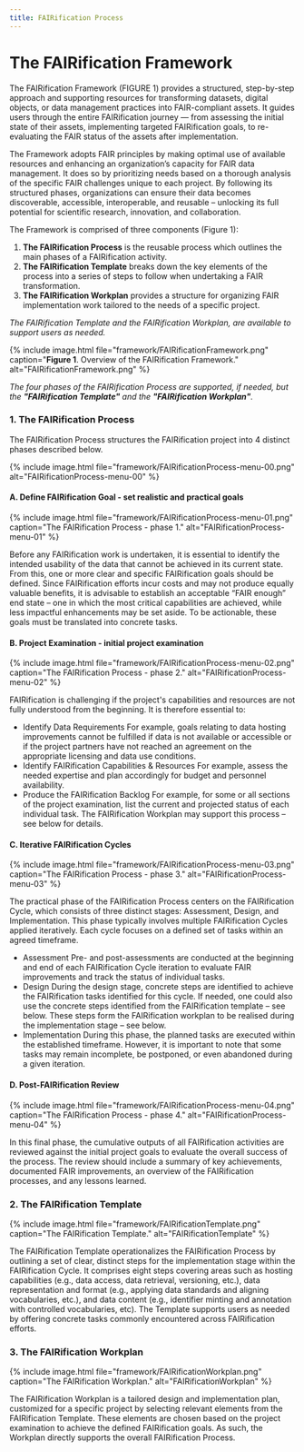 ```yaml
---
title: FAIRification Process
---
```

# The FAIRification Framework

The FAIRification Framework (FIGURE 1) provides a structured, step-by-step approach and supporting resources for transforming datasets, digital objects, or data management practices into FAIR-compliant assets.
It guides users through the entire FAIRification journey — from assessing the initial state of their assets, implementing targeted FAIRification goals, to re-evaluating the FAIR status of the assets after implementation.

The Framework adopts FAIR principles by making optimal use of available resources and enhancing an organization’s capacity for FAIR data management. It does so by prioritizing needs based on a thorough analysis of the specific FAIR challenges unique to each project. By following its structured phases, organizations can ensure their data becomes discoverable, accessible, interoperable, and reusable – unlocking its full potential for scientific research, innovation, and collaboration.  

The Framework is comprised of three components (Figure 1): 
1.	**The FAIRification Process** is the reusable process which outlines the main phases of a FAIRification activity.
2.	**The FAIRification Template** breaks down the key elements of the process into a series of steps to follow when undertaking a FAIR transformation.
3.	**The FAIRification Workplan** provides a structure for organizing FAIR implementation work tailored to the needs of a specific project.

_The FAIRification Template and the FAIRification Workplan, are available to support users as needed._

{% include image.html file="framework/FAIRificationFramework.png" caption="**Figure 1**. Overview of the FAIRification Framework." alt="FAIRificationFramework.png" %}

_The four phases of the FAIRification Process are supported, if needed, but the **"FAIRification Template"** and the **"FAIRification Workplan"**._  

### 1. The FAIRification Process  
The FAIRification Process structures the FAIRification project into 4 distinct phases described below.

{% include image.html file="framework/FAIRificationProcess-menu-00.png" alt="FAIRificationProcess-menu-00" %}

#### A.	Define FAIRification Goal - set realistic and practical goals
{% include image.html file="framework/FAIRificationProcess-menu-01.png" caption="The FAIRification Process - phase 1." alt="FAIRificationProcess-menu-01" %}

Before any FAIRification work is undertaken, it is essential to identify the intended usability of the data that cannot be achieved in its current state. From this, one or more clear and specific FAIRification goals should be defined. Since FAIRification efforts incur  costs and may not produce equally valuable benefits, it is advisable to establish an acceptable “FAIR enough” end state – one in which the most critical capabilities are achieved, while less impactful enhancements may be set aside. To be actionable, these goals must be translated into concrete tasks.

#### B. Project Examination - initial project examination  
{% include image.html file="framework/FAIRificationProcess-menu-02.png" caption="The FAIRification Process - phase 2." alt="FAIRificationProcess-menu-02" %}

FAIRification is challenging if the project's capabilities and resources are not fully understood from the beginning. It is therefore essential to:
-	Identify Data Requirements
For example, goals relating to data hosting improvements cannot be fulfilled if data is not available or accessible or if the project partners have not reached an agreement on the appropriate licensing and data use conditions.
-	Identify FAIRification Capabilities & Resources
For example, assess the needed expertise and plan accordingly for budget and personnel availability.
-	Produce the FAIRification Backlog
For example, for some or all sections of the project examination, list the current and projected status of each individual task. The FAIRification Workplan may support this process – see below for details. 

#### C. Iterative FAIRification Cycles
{% include image.html file="framework/FAIRificationProcess-menu-03.png" caption="The FAIRification Process - phase 3." alt="FAIRificationProcess-menu-03" %}

The practical phase of the FAIRification Process centers on the FAIRification Cycle, which consists of three distinct stages: Assessment, Design, and Implementation. This phase typically involves multiple FAIRification Cycles applied iteratively. Each cycle focuses on a defined set of tasks within an agreed timeframe.
-	Assessment
Pre- and post-assessments are conducted at the beginning and end of each FAIRification Cycle iteration to evaluate FAIR improvements and track the status of individual tasks.
-	Design
During the design stage, concrete steps are identified to achieve the FAIRification tasks identified for this cycle. If needed, one could also use the concrete steps identified from the FAIRification template – see below.
These steps form the FAIRification workplan to be realised during the implementation stage – see below.
-	Implementation
During this phase, the planned tasks are executed within the established timeframe. However, it is important to note that some tasks may remain incomplete, be postponed, or even abandoned during a given iteration.

#### D. Post-FAIRification Review
{% include image.html file="framework/FAIRificationProcess-menu-04.png" caption="The FAIRification Process - phase 4." alt="FAIRificationProcess-menu-04" %}

In this final phase, the cumulative outputs of all FAIRification activities are reviewed against the initial project goals to evaluate the overall success of the process. The review should include a summary of key achievements, documented FAIR improvements, an overview of the FAIRification processes, and any lessons learned.

### 2. The FAIRification Template  
{% include image.html file="framework/FAIRificationTemplate.png" caption="The FAIRification Template." alt="FAIRificationTemplate" %}

The FAIRification Template operationalizes the FAIRification Process by outlining a set of clear, distinct steps for the implementation stage within the FAIRification Cycle. It comprises eight steps covering areas such as hosting capabilities (e.g., data access, data retrieval, versioning, etc.), data representation and format (e.g., applying data standards and aligning vocabularies, etc.), and data content (e.g., identifier minting and annotation with controlled vocabularies, etc). The Template supports users as needed by offering concrete tasks commonly encountered across FAIRification efforts.
### 3. The FAIRification Workplan  
{% include image.html file="framework/FAIRificationWorkplan.png" caption="The FAIRification Workplan." alt="FAIRificationWorkplan" %}

The FAIRification Workplan is a tailored design and implementation plan, customized for a specific project by selecting relevant elements from the FAIRification Template. These elements are chosen based on the project examination to achieve the defined FAIRification goals. As such, the Workplan directly supports the overall FAIRification Process.